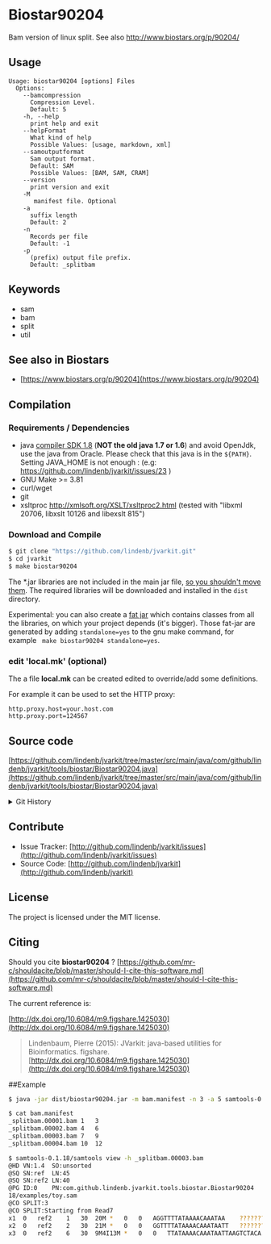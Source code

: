 # Biostar90204

Bam version of linux split. See also http://www.biostars.org/p/90204/


## Usage

```
Usage: biostar90204 [options] Files
  Options:
    --bamcompression
      Compression Level.
      Default: 5
    -h, --help
      print help and exit
    --helpFormat
      What kind of help
      Possible Values: [usage, markdown, xml]
    --samoutputformat
      Sam output format.
      Default: SAM
      Possible Values: [BAM, SAM, CRAM]
    --version
      print version and exit
    -M
       manifest file. Optional
    -a
      suffix length
      Default: 2
    -n
      Records per file
      Default: -1
    -p
      (prefix) output file prefix.
      Default: _splitbam

```


## Keywords

 * sam
 * bam
 * split
 * util



## See also in Biostars

 * [https://www.biostars.org/p/90204](https://www.biostars.org/p/90204)


## Compilation

### Requirements / Dependencies

* java [compiler SDK 1.8](http://www.oracle.com/technetwork/java/index.html) (**NOT the old java 1.7 or 1.6**) and avoid OpenJdk, use the java from Oracle. Please check that this java is in the `${PATH}`. Setting JAVA_HOME is not enough : (e.g: https://github.com/lindenb/jvarkit/issues/23 )
* GNU Make >= 3.81
* curl/wget
* git
* xsltproc http://xmlsoft.org/XSLT/xsltproc2.html (tested with "libxml 20706, libxslt 10126 and libexslt 815")


### Download and Compile

```bash
$ git clone "https://github.com/lindenb/jvarkit.git"
$ cd jvarkit
$ make biostar90204
```

The *.jar libraries are not included in the main jar file, [so you shouldn't move them](https://github.com/lindenb/jvarkit/issues/15#issuecomment-140099011 ).
The required libraries will be downloaded and installed in the `dist` directory.

Experimental: you can also create a [fat jar](https://stackoverflow.com/questions/19150811/) which contains classes from all the libraries, on which your project depends (it's bigger). Those fat-jar are generated by adding `standalone=yes` to the gnu make command, for example ` make biostar90204 standalone=yes`.

### edit 'local.mk' (optional)

The a file **local.mk** can be created edited to override/add some definitions.

For example it can be used to set the HTTP proxy:

```
http.proxy.host=your.host.com
http.proxy.port=124567
```
## Source code 

[https://github.com/lindenb/jvarkit/tree/master/src/main/java/com/github/lindenb/jvarkit/tools/biostar/Biostar90204.java](https://github.com/lindenb/jvarkit/tree/master/src/main/java/com/github/lindenb/jvarkit/tools/biostar/Biostar90204.java)


<details>
<summary>Git History</summary>

```
Wed May 24 17:27:28 2017 +0200 ; lowres bam2raster & fix doc ; https://github.com/lindenb/jvarkit/commit/6edcfd661827927b541e7267195c762e916482a0
Thu May 11 16:20:27 2017 +0200 ; move to jcommander ; https://github.com/lindenb/jvarkit/commit/15b6fabdbdd7ce0d1e20ca51e1c1a9db8574a59e
Thu Apr 20 17:17:22 2017 +0200 ; continue transition jcommander ; https://github.com/lindenb/jvarkit/commit/fcf5def101925bea9ddd001d8260cf65aa52d6a0
Fri Apr 7 16:35:31 2017 +0200 ; cont ; https://github.com/lindenb/jvarkit/commit/54c5a476e62e021ad18e7fd0d84bf9e5396c8c96
Fri May 23 15:00:53 2014 +0200 ; cont moving to htsjdk ; https://github.com/lindenb/jvarkit/commit/81f98e337322928b07dfcb7a4045ba2464b7afa7
Mon May 12 10:28:28 2014 +0200 ; first sed on files ; https://github.com/lindenb/jvarkit/commit/79ae202e237f53b7edb94f4326fee79b2f71b8e8
Tue Feb 4 21:42:58 2014 +0100 ; biostar. Il est tard ; https://github.com/lindenb/jvarkit/commit/cc5ffbd2f1c9b87068f1b0586a730c5f8025c552
Sun Feb 2 18:55:03 2014 +0100 ; cont ; https://github.com/lindenb/jvarkit/commit/abd24b56ec986dada1e5162be5bbd0dac0c2d57c
Wed Jan 8 16:54:50 2014 +0100 ; Biostar90204 ; https://github.com/lindenb/jvarkit/commit/6f95015bd94462accda0f6a87c50d3a4df339216
```

</details>

## Contribute

- Issue Tracker: [http://github.com/lindenb/jvarkit/issues](http://github.com/lindenb/jvarkit/issues)
- Source Code: [http://github.com/lindenb/jvarkit](http://github.com/lindenb/jvarkit)

## License

The project is licensed under the MIT license.

## Citing

Should you cite **biostar90204** ? [https://github.com/mr-c/shouldacite/blob/master/should-I-cite-this-software.md](https://github.com/mr-c/shouldacite/blob/master/should-I-cite-this-software.md)

The current reference is:

[http://dx.doi.org/10.6084/m9.figshare.1425030](http://dx.doi.org/10.6084/m9.figshare.1425030)

> Lindenbaum, Pierre (2015): JVarkit: java-based utilities for Bioinformatics. figshare.
> [http://dx.doi.org/10.6084/m9.figshare.1425030](http://dx.doi.org/10.6084/m9.figshare.1425030)


##Example

```bash
$ java -jar dist/biostar90204.jar -m bam.manifest -n 3 -a 5 samtools-0.1.18/examples/toy.sam

$ cat bam.manifest
_splitbam.00001.bam	1	3
_splitbam.00002.bam	4	6
_splitbam.00003.bam	7	9
_splitbam.00004.bam	10	12

$ samtools-0.1.18/samtools view -h _splitbam.00003.bam 
@HD	VN:1.4	SO:unsorted
@SQ	SN:ref	LN:45
@SQ	SN:ref2	LN:40
@PG	ID:0	PN:com.github.lindenb.jvarkit.tools.biostar.Biostar90204	VN:7e17f8bd273cf081d4415bc4f579cd34e2c681d1	CL:-m bam.manifest -n 3 -a 5 samtools-0.1.
18/examples/toy.sam
@CO	SPLIT:3
@CO	SPLIT:Starting from Read7
x1	0	ref2	1	30	20M	*	0	0	AGGTTTTATAAAACAAATAA	????????????????????
x2	0	ref2	2	30	21M	*	0	0	GGTTTTATAAAACAAATAATT	?????????????????????
x3	0	ref2	6	30	9M4I13M	*	0	0	TTATAAAACAAATAATTAAGTCTACA	??????????????????????????
```


